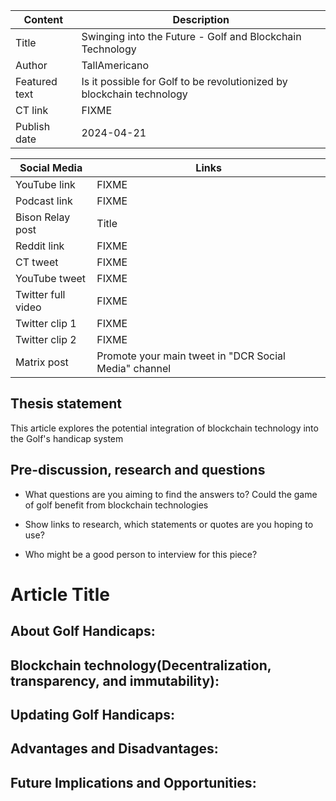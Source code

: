 | Content | Description |
|---|---|
| Title               | Swinging into the Future - Golf and Blockchain Technology |
| Author              | TallAmericano |
| Featured text       | Is it possible for Golf to be revolutionized by blockchain technology |
| CT link             | FIXME |
| Publish date        | 2024-04-21 |

| Social Media | Links |
|---|---|
| YouTube link        | FIXME |
| Podcast link        | FIXME |
| Bison Relay post    | Title |
| Reddit link         | FIXME |
| CT tweet            | FIXME |
| YouTube tweet       | FIXME |
| Twitter full video  | FIXME |
| Twitter clip 1      | FIXME |
| Twitter clip 2      | FIXME |
| Matrix post         | Promote your main tweet in "DCR Social Media" channel |


## Thesis statement

This article explores the potential integration of blockchain technology into the Golf's handicap system 


## Pre-discussion, research and questions

* What questions are you aiming to find the answers to?
  Could the game of golf benefit from blockchain technologies
* Show links to research, which statements or quotes are you hoping to use?
  
* Who might be a good person to interview for this piece?



# Article Title

## About Golf Handicaps:

## Blockchain technology(Decentralization, transparency, and immutability):

## Updating Golf Handicaps:

## Advantages and Disadvantages:

## Future Implications and Opportunities:

